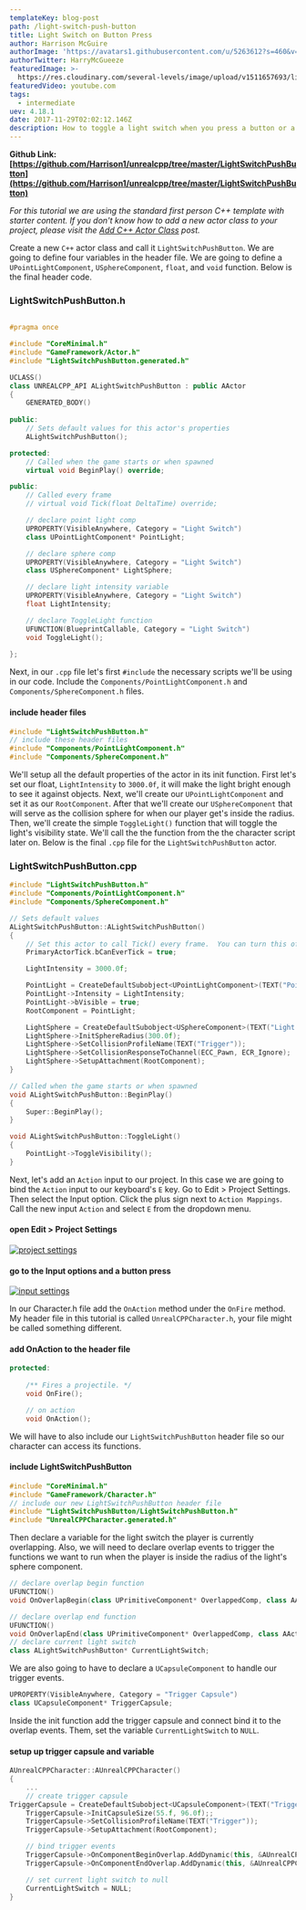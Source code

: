 ```yaml
---
templateKey: blog-post
path: /light-switch-push-button
title: Light Switch on Button Press
author: Harrison McGuire
authorImage: 'https://avatars1.githubusercontent.com/u/5263612?s=460&v=4'
authorTwitter: HarryMcGueeze
featuredImage: >-
  https://res.cloudinary.com/several-levels/image/upload/v1511657693/light-switch-button_zn1ggd.jpg
featuredVideo: youtube.com
tags:
  - intermediate
uev: 4.18.1
date: 2017-11-29T02:02:12.146Z
description: How to toggle a light switch when you press a button or a key.
---
```

**Github Link: [https://github.com/Harrison1/unrealcpp/tree/master/LightSwitchPushButton](https://github.com/Harrison1/unrealcpp/tree/master/LightSwitchPushButton)**

*For this tutorial we are using the standard first person C++ template with starter content. If you don't know how to add a new actor class to your project, please visit the [Add C++ Actor Class](/add-actor-class) post.*

Create a new `C++` actor class and call it `LightSwitchPushButton`. We are going to define four variables in the header file. We are going to define a `UPointLightComponent`, `USphereComponent`, `float`, and `void` function. Below is the final header code.

### LightSwitchPushButton.h
```cpp

#pragma once

#include "CoreMinimal.h"
#include "GameFramework/Actor.h"
#include "LightSwitchPushButton.generated.h"

UCLASS()
class UNREALCPP_API ALightSwitchPushButton : public AActor
{
	GENERATED_BODY()
	
public:	
	// Sets default values for this actor's properties
	ALightSwitchPushButton();

protected:
	// Called when the game starts or when spawned
	virtual void BeginPlay() override;

public:	
	// Called every frame
	// virtual void Tick(float DeltaTime) override;

	// declare point light comp
	UPROPERTY(VisibleAnywhere, Category = "Light Switch")
	class UPointLightComponent* PointLight;

	// declare sphere comp
	UPROPERTY(VisibleAnywhere, Category = "Light Switch")
	class USphereComponent* LightSphere;

	// declare light intensity variable
	UPROPERTY(VisibleAnywhere, Category = "Light Switch")
	float LightIntensity;

	// declare ToggleLight function
	UFUNCTION(BlueprintCallable, Category = "Light Switch")
	void ToggleLight();
	
};

```

Next, in our `.cpp` file let's first `#include` the necessary scripts we'll be using in our code. Include the `Components/PointLightComponent.h` and `Components/SphereComponent.h` files.


#### include header files
```cpp
#include "LightSwitchPushButton.h"
// include these header files
#include "Components/PointLightComponent.h"
#include "Components/SphereComponent.h"
```

We'll setup all the default properties of the actor in its init function. First let's set our float, `LightIntensity` to `3000.0f`, it will make the light bright enough to see it against objects. Next, we'll create our `UPointLightComponent` and set it as our `RootComponent`. After that we'll create our `USphereComponent` that will serve as the collision sphere for when our player get's inside the radius. Then, we'll create the simple `ToggleLight()` function that will toggle the light's visibility state. We'll call the the function from the the character script later on. Below is the final `.cpp` file for the `LightSwitchPushButton` actor.

### LightSwitchPushButton.cpp
```cpp
#include "LightSwitchPushButton.h"
#include "Components/PointLightComponent.h"
#include "Components/SphereComponent.h"

// Sets default values
ALightSwitchPushButton::ALightSwitchPushButton()
{
 	// Set this actor to call Tick() every frame.  You can turn this off to improve performance if you don't need it.
	PrimaryActorTick.bCanEverTick = true;

	LightIntensity = 3000.0f;

	PointLight = CreateDefaultSubobject<UPointLightComponent>(TEXT("Point Light"));
	PointLight->Intensity = LightIntensity;
	PointLight->bVisible = true;
	RootComponent = PointLight;

	LightSphere = CreateDefaultSubobject<USphereComponent>(TEXT("Light Sphere Component"));
	LightSphere->InitSphereRadius(300.0f);
	LightSphere->SetCollisionProfileName(TEXT("Trigger"));
	LightSphere->SetCollisionResponseToChannel(ECC_Pawn, ECR_Ignore);
	LightSphere->SetupAttachment(RootComponent);
}

// Called when the game starts or when spawned
void ALightSwitchPushButton::BeginPlay()
{
	Super::BeginPlay();
}

void ALightSwitchPushButton::ToggleLight()
{
    PointLight->ToggleVisibility();
}
```

Next, let's add an `Action` input to our project. In this case we are going to bind the `Action` input to our keyboard's `E` key. Go to Edit > Project Settings. Then select the Input option. Click the plus sign next to `Action Mappings`. Call the new input `Action` and select `E` from the dropdown menu.


#### open Edit > Project Settings
[![project settings](https://res.cloudinary.com/several-levels/image/upload/v1511728487/project-settings_twfimr.jpg "Project Settings")](https://res.cloudinary.com/several-levels/image/upload/v1511728487/settings-input_bj3avm.jpg)


#### go to the Input options and a button press
[![input settings](https://res.cloudinary.com/several-levels/image/upload/v1511728487/settings-input_bj3avm.jpg "Input Settings")](https://res.cloudinary.com/several-levels/image/upload/v1511728487/settings-input_bj3avm.jpg)

In our Character.h file add the `OnAction` method under the `OnFire` method. My header file in this tutorial is called `UnrealCPPCharacter.h`, your file might be called something different.

#### add OnAction to the header file
```cpp
protected:
	
	/** Fires a projectile. */
	void OnFire();

	// on action 
	void OnAction();
```

We will have to also include our `LightSwitchPushButton` header file so our character can access its functions.

#### include LightSwitchPushButton
```cpp
#include "CoreMinimal.h"
#include "GameFramework/Character.h"
// include our new LightSwitchPushButton header file
#include "LightSwitchPushButton/LightSwitchPushButton.h"
#include "UnrealCPPCharacter.generated.h"
```

Then declare a variable for the light switch the player is currently overlapping. Also, we will need to declare overlap events to trigger the functions we want to run when the player is inside the radius of the light's sphere component.

```cpp
// declare overlap begin function
UFUNCTION()
void OnOverlapBegin(class UPrimitiveComponent* OverlappedComp, class AActor* OtherActor, class UPrimitiveComponent* OtherComp, int32 OtherBodyIndex, bool bFromSweep, const FHitResult& SweepResult);

// declare overlap end function
UFUNCTION()
void OnOverlapEnd(class UPrimitiveComponent* OverlappedComp, class AActor* OtherActor, class UPrimitiveComponent* OtherComp, int32 OtherBodyIndex);
// declare current light switch
class ALightSwitchPushButton* CurrentLightSwitch;
```

We are also going to have to declare a `UCapsuleComponent` to handle our trigger events.

```cpp
UPROPERTY(VisibleAnywhere, Category = "Trigger Capsule")
class UCapsuleComponent* TriggerCapsule;
```

Inside the init function add the trigger capsule and connect bind it to the overlap events. Them, set the variable `CurrentLightSwitch` to `NULL`.

#### setup up trigger capsule and variable
```cpp
AUnrealCPPCharacter::AUnrealCPPCharacter()
{
    ...
    // create trigger capsule
TriggerCapsule = CreateDefaultSubobject<UCapsuleComponent>(TEXT("Trigger Capsule"));
	TriggerCapsule->InitCapsuleSize(55.f, 96.0f);;
	TriggerCapsule->SetCollisionProfileName(TEXT("Trigger"));
	TriggerCapsule->SetupAttachment(RootComponent);

	// bind trigger events
	TriggerCapsule->OnComponentBeginOverlap.AddDynamic(this, &AUnrealCPPCharacter::OnOverlapBegin); 
	TriggerCapsule->OnComponentEndOverlap.AddDynamic(this, &AUnrealCPPCharacter::OnOverlapEnd); 

	// set current light switch to null
	CurrentLightSwitch = NULL;
}
```


